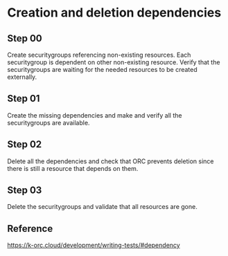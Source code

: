 # Creation and deletion dependencies

## Step 00

Create securitygroups referencing non-existing resources. Each securitygroup is dependent on other non-existing resource. Verify that the securitygroups are waiting for the needed resources to be created externally.

## Step 01

Create the missing dependencies and make and verify all the securitygroups are available.

## Step 02

Delete all the dependencies and check that ORC prevents deletion since there is still a resource that depends on them.

## Step 03

Delete the securitygroups and validate that all resources are gone.

## Reference

https://k-orc.cloud/development/writing-tests/#dependency
